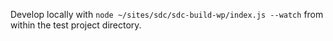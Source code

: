 Develop locally with `node ~/sites/sdc/sdc-build-wp/index.js --watch` from within the test project directory.
